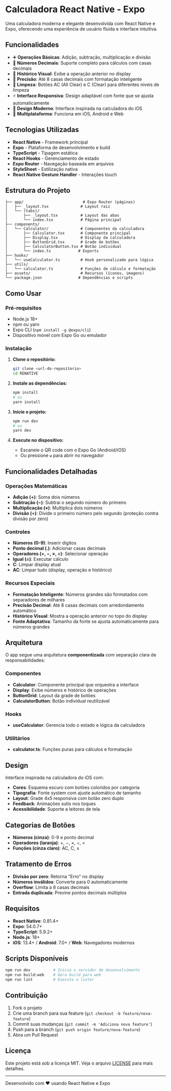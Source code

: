 # Calculadora React Native - Expo

Uma calculadora moderna e elegante desenvolvida com React Native e Expo, oferecendo uma experiência de usuário fluida e interface intuitiva.

## Funcionalidades

- ➕ **Operações Básicas**: Adição, subtração, multiplicação e divisão
- 🔢 **Números Decimais**: Suporte completo para cálculos com casas decimais
- 🧮 **Histórico Visual**: Exibe a operação anterior no display
- 🎯 **Precisão**: Até 8 casas decimais com formatação inteligente
- 🔄 **Limpeza**: Botões AC (All Clear) e C (Clear) para diferentes níveis de limpeza
- ⚡ **Interface Responsiva**: Design adaptável com fonte que se ajusta automaticamente
- 🎨 **Design Moderno**: Interface inspirada na calculadora do iOS
- 📱 **Multiplataforma**: Funciona em iOS, Android e Web

## Tecnologias Utilizadas

- **React Native** - Framework principal
- **Expo** - Plataforma de desenvolvimento e build
- **TypeScript** - Tipagem estática
- **React Hooks** - Gerenciamento de estado
- **Expo Router** - Navegação baseada em arquivos
- **StyleSheet** - Estilização nativa
- **React Native Gesture Handler** - Interações touch

## Estrutura do Projeto

```
├── app/                          # Expo Router (páginas)
│   ├── _layout.tsx              # Layout raiz
│   └── (tabs)/
│       ├── _layout.tsx          # Layout das abas
│       └── index.tsx            # Página principal
├── components/
│   └── Calculator/              # Componentes da calculadora
│       ├── Calculator.tsx       # Componente principal
│       ├── Display.tsx          # Display da calculadora
│       ├── ButtonGrid.tsx       # Grade de botões
│       ├── CalculatorButton.tsx # Botão individual
│       └── index.ts            # Exports
├── hooks/
│   └── useCalculator.ts         # Hook personalizado para lógica
├── utils/
│   └── calculator.ts            # Funções de cálculo e formatação
├── assets/                      # Recursos (ícones, imagens)
└── package.json                # Dependências e scripts
```

## Como Usar

### Pré-requisitos

- Node.js 18+ 
- npm ou yarn
- Expo CLI (`npm install -g @expo/cli`)
- Dispositivo móvel com Expo Go ou emulador

### Instalação

1. **Clone o repositório:**
   ```bash
   git clone <url-do-repositorio>
   cd RENATIVE
   ```

2. **Instale as dependências:**
   ```bash
   npm install
   # ou
   yarn install
   ```

3. **Inicie o projeto:**
   ```bash
   npm run dev
   # ou
   yarn dev
   ```

4. **Execute no dispositivo:**
   - Escaneie o QR code com o Expo Go (Android/iOS)
   - Ou pressione `w` para abrir no navegador

## Funcionalidades Detalhadas

### Operações Matemáticas
- **Adição (+)**: Soma dois números
- **Subtração (−)**: Subtrai o segundo número do primeiro
- **Multiplicação (×)**: Multiplica dois números
- **Divisão (÷)**: Divide o primeiro número pelo segundo (proteção contra divisão por zero)

### Controles
- **Números (0-9)**: Inserir dígitos
- **Ponto decimal (.)**: Adicionar casas decimais
- **Operadores (+, −, ×, ÷)**: Selecionar operação
- **Igual (=)**: Executar cálculo
- **C**: Limpar display atual
- **AC**: Limpar tudo (display, operação e histórico)

### Recursos Especiais
- **Formatação Inteligente**: Números grandes são formatados com separadores de milhares
- **Precisão Decimal**: Até 8 casas decimais com arredondamento automático
- **Histórico Visual**: Mostra a operação anterior no topo do display
- **Fonte Adaptativa**: Tamanho da fonte se ajusta automaticamente para números grandes

## Arquitetura

O app segue uma arquitetura **componentizada** com separação clara de responsabilidades:

### Componentes
- **Calculator**: Componente principal que orquestra a interface
- **Display**: Exibe números e histórico de operações
- **ButtonGrid**: Layout da grade de botões
- **CalculatorButton**: Botão individual reutilizável

### Hooks
- **useCalculator**: Gerencia todo o estado e lógica da calculadora

### Utilitários
- **calculator.ts**: Funções puras para cálculos e formatação

## Design

Interface inspirada na calculadora do iOS com:
- **Cores**: Esquema escuro com botões coloridos por categoria
- **Tipografia**: Fonte system com ajuste automático de tamanho
- **Layout**: Grade 4x5 responsiva com botão zero duplo
- **Feedback**: Animações sutis nos toques
- **Acessibilidade**: Suporte a leitores de tela

## Categorias de Botões

- **Números (cinza)**: 0-9 e ponto decimal
- **Operadores (laranja)**: +, −, ×, ÷, =
- **Funções (cinza claro)**: AC, C, ±

## Tratamento de Erros

- **Divisão por zero**: Retorna "Erro" no display
- **Números inválidos**: Converte para 0 automaticamente
- **Overflow**: Limita a 8 casas decimais
- **Entrada duplicada**: Previne pontos decimais múltiplos

## Requisitos

- **React Native**: 0.81.4+
- **Expo**: 54.0.7+
- **TypeScript**: 5.9.2+
- **Node.js**: 18+
- **iOS**: 13.4+ / **Android**: 7.0+ / **Web**: Navegadores modernos

## Scripts Disponíveis

```bash
npm run dev          # Inicia o servidor de desenvolvimento
npm run build:web    # Gera build para web
npm run lint         # Executa o linter
```

## Contribuição

1. Fork o projeto
2. Crie uma branch para sua feature (`git checkout -b feature/nova-feature`)
3. Commit suas mudanças (`git commit -m 'Adiciona nova feature'`)
4. Push para a branch (`git push origin feature/nova-feature`)
5. Abra um Pull Request

## Licença

Este projeto está sob a licença MIT. Veja o arquivo [LICENSE](LICENSE) para mais detalhes.

---

Desenvolvido com ❤️ usando React Native e Expo
